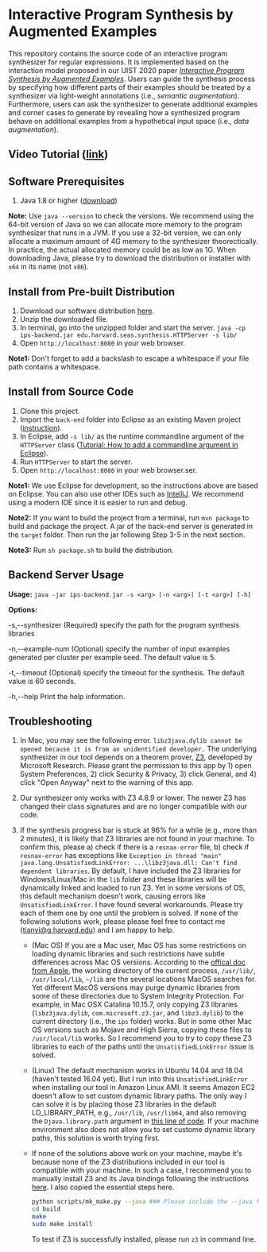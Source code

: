 
# Interactive Program Synthesis by Augmented Examples

This repository contains the source code of an interactive program synthesizer for regular expressions. It is implemented based on the interaction model proposed in our UIST 2020 paper *[Interactive Program Synthesis by Augmented Examples](https://tianyi-zhang.github.io/files/uist2020-interactive-program-synthesis.pdf)*. Users can guide the synthesis process by specifying how different parts of their examples should be treated by a synthesizer via light-weight annotations (i.e., *semantic augmentation*). Furthermore, users can ask the synthesizer to generate additional examples and corner cases to generate  by revealing how a synthesized program behave on additional examples from a hypothetical input space (i.e., *data augmentation*).

## Video Tutorial ([link](https://www.youtube.com/watch?v=dMyd9i31NxE))

## Software Prerequisites
1. Java 1.8 or higher ([download](https://www.java.com/en/download/))

**Note:** Use `java --version` to check the versions. We recommend using the 64-bit version of Java so we can allocate more memory to the program synthesizer that runs in a JVM. If you use a 32-bit version, we can only allocate a maximum amount of 4G memory to the synthesizer theorectically. In practice, the actual allocated memory could be as low as 1G. When downloading Java, please try to download the distribution or installer with `x64` in its name (not `x86`).  

## Install from Pre-built Distribution

1. Download our software distribution [here](https://drive.google.com/file/d/1__OffkKOnTEYXQHBAQM94dfKBrtB1ilE/view?usp=sharing).
2. Unzip the downloaded file.
3. In terminal, go into the unzipped folder and start the server.
`java -cp ips-backend.jar edu.harvard.seas.synthesis.HTTPServer -s lib/`
4. Open `http://localhost:8080` in your web browser.

**Note1:** Don't forget to add a backslash to escape a whitespace if your file path contains a whitespace.

## Install from Source Code

1. Clone this project. 
2. Import the `back-end` folder into Eclipse as an existing Maven project ([instruction](https://vaadin.com/learn/tutorials/import-maven-project-eclipse)).
3. In Eclipse, add `-s lib/` as the runtime commandline argument of the `HTTPServer` class ([Tutorial: How to add a commandline argument in Eclipse](https://www.codejava.net/ides/eclipse/how-to-pass-arguments-when-running-a-java-program-in-eclipse)).
4. Run `HTTPServer` to start the server.
5. Open `http://localhost:8080` in your web browser.ser.

**Note1:** We use Eclipse for development, so the instructions above are based on Eclipse. You can also use other IDEs such as [IntelliJ](https://www.lagomframework.com/documentation/1.6.x/java/IntellijMaven.html). We recommend using a modern IDE since it is easier to run and debug.

**Note2:** If you want to build the project from a terminal, run `mvn package` to build and package the project. A jar of the back-end server is generated in the `target` folder. Then run the jar following Step 3-5 in the next section.

**Note3:** Run `sh package.sh` to build the distribution.

## Backend Server Usage
**Usage:** 
`java -jar ips-backend.jar -s <arg> [-n <arg>] [-t <arg>] [-h]`

**Options:**

-s,--synthesizer <arg>       (Required) specify the path for the program synthesis libraries

-n,--example-num <arg>       (Optional) specify the number of input examples generated per cluster per example seed. The default value is 5.

-t,--timeout <arg>           (Optional) specify the timeout for the synthesis. The default value is 60 seconds.

-h,--help                    Print the help information.


## Troubleshooting
1. In Mac, you may see the following error.
```libz3java.dylib cannot be opened because it is from an unidentified developer.```
The underlying synthesizer in our tool depends on a theorem prover, [Z3](https://github.com/Z3Prover/z3), developed by Microsoft Research. Please grant the permission to this app by 1) open System Preferences, 2) click Security & Privacy, 3) click General, and 4) click "Open Anyway" next to the warning of this app.
    
2. Our synthesizer only works with Z3 4.8.9 or lower. The newer Z3 has changed their class signatures and are no longer compatible with our code. 


3. If the synthesis progress bar is stuck at 96% for a while (e.g., more than 2 minutes), it is likely that Z3 libraries are not found in your machine. To confirm this, please a) check if there is a `resnax-error` file, b) check if `resnax-error` has exceptions like `Exception in thread "main" java.lang.UnsatisfiedLinkError: ...\libz3java.dll: Can't find dependent libraries`. By default, I have included the Z3 libraries for Windows/Linux/Mac in the `lib` folder and these libraries will be dynamically linked and loaded to run Z3. Yet in some versions of OS, this default mechanism doesn't work, causing errors like `UnsatisfiedLinkError`. I have found several workarounds. Please try each of them one by one until the problem is solved. If none of the following solutions work, please please feel free to contact me (tianyi@g.harvard.edu) and I am happy to help. 
    - (Mac OS) If you are a Mac user, Mac OS has some restrictions on loading dynamic libraries and such restrictions have subtle differences across Mac OS versions. According to the [offical doc from Apple](https://developer.apple.com/library/archive/documentation/DeveloperTools/Conceptual/DynamicLibraries/100-Articles/DynamicLibraryUsageGuidelines.html#//apple_ref/doc/uid/TP40001928-SW21), the working directory of the current process, `/usr/lib/`, `/usr/local/lib`, `~/lib` are the several locations MacOS searches for. Yet different MacOS versions may purge dynamic libraries from some of these directories due to System Integrity Protection. For example, in Mac OSX Catalina 10.15.7, only copying Z3 libraries (`libz3java.dylib`, `com.microsoft.z3.jar`, and `libz3.dylib`) to the current directory (i.e., the `ips` folder) works. But in some other Mac OS versions such as Mojave and High Sierra, copying these files to `/usr/local/lib` works. So I recommend you to try to copy these Z3 libraries to each of the paths until the `UnsatisfiedLinkError` issue is solved.
    - (Linux) The default mechanism works in Ubuntu 14.04 and 18.04 (haven't tested 16.04 yet). But I run into this `UnsatisfiedLinkError` when installing our tool in Amazon Linux AMI. It seems Amazon EC2 doesn't allow to set custom dynamic library paths. The only way I can solve it is by placing those Z3 libraries in the default LD_LIBRARY_PATH, e.g., `/usr/lib`, `/usr/lib64`, and also removing the `Djava.library.path` argument in [this line of code](https://github.com/tianyi-zhang/interactive-program-synthesis/blob/main/back-end/src/main/java/edu/harvard/seas/synthesis/ResnaxRunner.java#L278). If your machine environment also does not allow you to set custome dynamic library paths, this solution is worth trying first.
    - If none of the solutions above work on your machine, maybe it's because none of the Z3 distributions included in our tool is compatible with your machine. In such a case, I recommend you to manually install Z3 and its Java bindings following the instructions [here](https://github.com/Z3Prover/z3). I also copied the essential steps here.
      ```bash
      python scripts/mk_make.py --java ### Please include the --java flag to build Java bindings
      cd build
      make
      sudo make install
      ```

      To test if Z3 is successfully installed, please run `z3` in command line.
